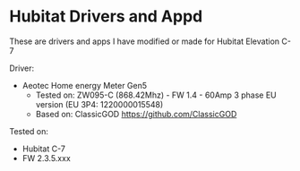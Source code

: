 # Hubitat Drivers and Appd
These are drivers and apps I have modified or made for Hubitat Elevation C-7

Driver:
 - Aeotec Home energy Meter Gen5 
    - Tested on: ZW095-C (868.42Mhz) - FW 1.4 - 60Amp 3 phase EU version (EU 3P4: 1220000015548)
    - Based on: ClassicGOD https://github.com/ClassicGOD

    

Tested on: 
 - Hubitat C-7
 - FW 2.3.5.xxx



